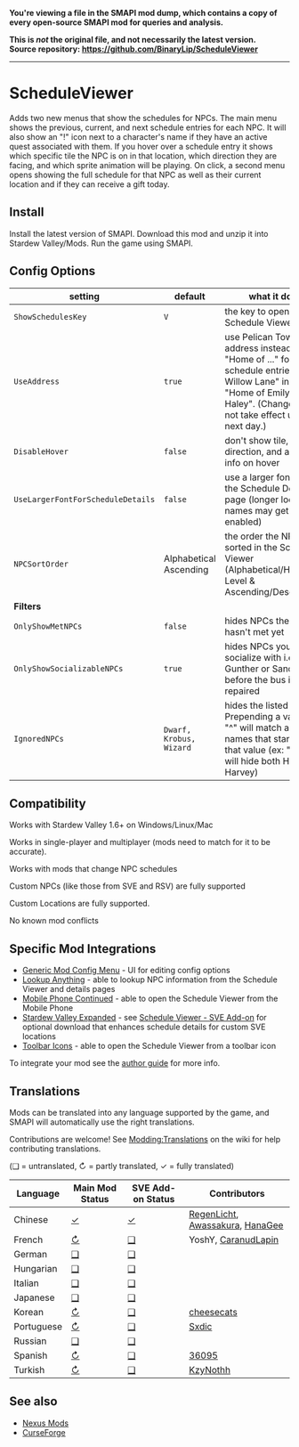 **You're viewing a file in the SMAPI mod dump, which contains a copy of every open-source SMAPI mod
for queries and analysis.**

**This is _not_ the original file, and not necessarily the latest version.**  
**Source repository: https://github.com/BinaryLip/ScheduleViewer**

----

# ScheduleViewer

Adds two new menus that show the schedules for NPCs. The main menu shows the previous, current, and next schedule entries for each NPC. It will also show an "!" icon next to a character's name if they have an active quest associated with them. If you hover over a schedule entry it shows which specific tile the NPC is on in that location, which direction they are facing, and which sprite animation will be playing. On click, a second menu opens showing the full schedule for that NPC as well as their current location and if they can receive a gift today.

## Install

Install the latest version of SMAPI.
Download this mod and unzip it into Stardew Valley/Mods.
Run the game using SMAPI.

## Config Options

| setting                           | default                 | what it does                                                                                           |
| --------------------------------- | ----------------------- | ------------------------------------------------------------------------------------------------------ |
| `ShowSchedulesKey`                | `V`                     | the key to open the Schedule Viewer                                                                    |
| `UseAddress`                      | `true`                  | use Pelican Town address instead of "Home of ..." for schedule entries i.e. "2 Willow Lane" instead of "Home of Emily & Haley". (Changes may not take effect until the next day.) |
| `DisableHover`                    | `false`                 | don't show tile, facing direction, and animation info on hover                                         |
| `UseLargerFontForScheduleDetails` | `false`                 | use a larger font size on the Schedule Details page (longer location names may get cut off if enabled) |
| `NPCSortOrder`                    | Alphabetical Ascending  | the order the NPCs are sorted in the Schedule Viewer (Alphabetical/Heart Level & Ascending/Descending) |
| **Filters**                       |
| `OnlyShowMetNPCs`                 | `false`                 | hides NPCs the farmer hasn't met yet                                                                   |
| `OnlyShowSocializableNPCs`        | `true`                  | hides NPCs you can't socialize with i.e. Gunther or Sandy before the bus is repaired                   |
| `IgnoredNPCs`                     | `Dwarf, Krobus, Wizard` | hides the listed NPCs. Prepending a value with \"^\" will match any names that start with that value (ex: \"^Ha\" will hide both Haley and Harvey) |

## Compatibility

Works with Stardew Valley 1.6+ on Windows/Linux/Mac

Works in single-player and multiplayer (mods need to match for it to be accurate).

Works with mods that change NPC schedules

Custom NPCs (like those from SVE and RSV) are fully supported

Custom Locations are fully supported.

No known mod conflicts

## Specific Mod Integrations

- [Generic Mod Config Menu](https://www.nexusmods.com/stardewvalley/mods/5098) - UI for editing config options
- [Lookup Anything](https://www.nexusmods.com/stardewvalley/mods/541) - able to lookup NPC information from the Schedule Viewer and details pages
- [Mobile Phone Continued](https://www.nexusmods.com/stardewvalley/mods/21017) - able to open the Schedule Viewer from the Mobile Phone
- [Stardew Valley Expanded](https://www.nexusmods.com/stardewvalley/mods/3753) - see [Schedule Viewer - SVE Add-on](../AddOns/SVE/) for optional download that enhances schedule details for custom SVE locations
- [Toolbar Icons](https://www.nexusmods.com/stardewvalley/mods/21017) - able to open the Schedule Viewer from a toolbar icon

To integrate your mod see the [author guide](author-guide.md) for more info.

## Translations

<!--

    This section is auto-generated using a script, there's no need to edit it manually.
    https://github.com/Pathoschild/StardewScripts/tree/main/create-translation-summary

-->

Mods can be translated into any language supported by the game, and SMAPI will automatically
use the right translations.

Contributions are welcome! See [Modding:Translations](https://stardewvalleywiki.com/Modding:Translations)
on the wiki for help contributing translations.

(❑ = untranslated, ↻ = partly translated, ✓ = fully translated)

| Language   | Main Mod Status                     | SVE Add-on Status                | Contributors                                            |
| ---------- | ----------------------------------- | -------------------------------- | ------------------------------------------------------- |
| Chinese    | [✓](../ScheduleViewer/i18n/zh.json) | [✓](../AddOns/SVE/i18n/zh.json) | [RegenLicht](https://www.nexusmods.com/users/102031818), [Awassakura](https://www.nexusmods.com/users/104142703), [HanaGee](https://www.nexusmods.com/users/121177218) |
| French     | [↻](../ScheduleViewer/i18n/fr.json) | [❑](../AddOns/SVE/i18n)         | YoshY, [CaranudLapin](https://github.com/CaranudLapin)  |
| German     | [❑](../ScheduleViewer/i18n)         | [❑](../AddOns/SVE/i18n)         | &nbsp;                                                  |
| Hungarian  | [❑](../ScheduleViewer/i18n)         | [❑](../AddOns/SVE/i18n)         | &nbsp;                                                  |
| Italian    | [❑](../ScheduleViewer/i18n)         | [❑](../AddOns/SVE/i18n)         | &nbsp;                                                  |
| Japanese   | [❑](../ScheduleViewer/i18n)         | [❑](../AddOns/SVE/i18n)         | &nbsp;                                                  |
| Korean     | [↻](../ScheduleViewer/i18n/ko.json) | [❑](../AddOns/SVE/i18n)         | [cheesecats](https://www.nexusmods.com/users/88438538)  |
| Portuguese | [↻](../ScheduleViewer/i18n/pt.json) | [❑](../AddOns/SVE/i18n)         | [Sxdic](https://www.nexusmods.com/users/34556965)       |
| Russian    | [❑](../ScheduleViewer/i18n)         | [❑](../AddOns/SVE/i18n)         | &nbsp;                                                  |
| Spanish    | [↻](../ScheduleViewer/i18n/es.json) | [❑](../AddOns/SVE/i18n)         | [36095](https://github.com/36095)                       |
| Turkish    | [↻](../ScheduleViewer/i18n/tr.json) | [❑](../AddOns/SVE/i18n)         | [KzyNothh](https://www.nexusmods.com/users/94536368)    |

## See also

- [Nexus Mods](https://www.nexusmods.com/stardewvalley/mods/19305)
- [CurseForge](https://www.curseforge.com/stardewvalley/mods/schedule-viewer)
